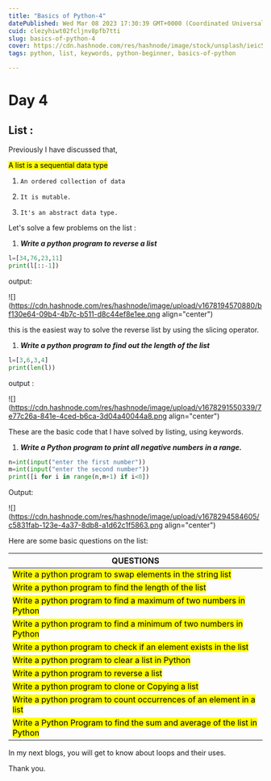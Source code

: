 ```yaml
---
title: "Basics of Python-4"
datePublished: Wed Mar 08 2023 17:30:39 GMT+0000 (Coordinated Universal Time)
cuid: clezyhiwt02fcljnv8pfb7tti
slug: basics-of-python-4
cover: https://cdn.hashnode.com/res/hashnode/image/stock/unsplash/ieic5Tq8YMk/upload/c1ce9e3c2f5d121186d7add3aba3fa86.jpeg
tags: python, list, keywords, python-beginner, basics-of-python

---
```


# Day 4

## List :

Previously I have discussed that,

<mark>A list is a sequential data type</mark>

1. `An ordered collection of data`
    
2. `It is mutable.`
    
3. `It's an abstract data type.`
    

Let's solve a few problems on the list :

1. ***Write a python program to reverse a list***
    

```python
l=[34,76,23,11]
print(l[::-1])
```

output:

![](https://cdn.hashnode.com/res/hashnode/image/upload/v1678194570880/bf130e64-09b4-4b7c-b511-d8c44ef8e1ee.png align="center")

this is the easiest way to solve the reverse list by using the slicing operator.

1. ***Write a python program to find out the length of the list***
    

```python
l=[3,6,3,4]
print(len(l))
```

output :

![](https://cdn.hashnode.com/res/hashnode/image/upload/v1678291550339/7e77c26a-841e-4ced-b6ca-3d04a40044a8.png align="center")

These are the basic code that I have solved by listing, using keywords.

1. ***Write a Python program to print all negative numbers in a range.***
    

```python
n=int(input("enter the first number"))
m=int(input("enter the second number"))
print([i for i in range(n,m+1) if i<0])
```

Output:

![](https://cdn.hashnode.com/res/hashnode/image/upload/v1678294584605/c5831fab-123e-4a37-8db8-a1d62c1f5863.png align="center")

Here are some basic questions on the list:

| QUESTIONS |
| --- |
| <mark>Write a python program to swap elements in the string list</mark> |
| <mark>Write a python program to find the length of the list</mark> |
| <mark>Write a python program to find a maximum of two numbers in Python</mark> |
| <mark>Write a python program to find a minimum of two numbers in Python</mark> |
| <mark>Write a python program to check if an element exists in the list</mark> |
| <mark>Write a python program to clear a list in Python</mark> |
| <mark>Write a python program to reverse a list</mark> |
| <mark>Write a python program to clone or Copying a list</mark> |
| <mark>Write a python program to count occurrences of an element in a list</mark> |
| <mark>Write a Python Program to find the sum and average of the list in Python</mark> |

In my next blogs, you will get to know about loops and their uses.

Thank you.